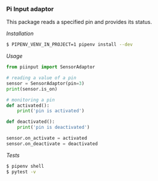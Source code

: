 ### Pi Input adaptor

This package reads a specified pin and provides its status.

_Installation_

```bash
$ PIPENV_VENV_IN_PROJECT=1 pipenv install --dev
```

_Usage_

```python
from piinput import SensorAdaptor

# reading a value of a pin
sensor = SensorAdaptor(pin=3)
print(sensor.is_on)

# monitoring a pin
def activated():
    print('pin is activated')

def deactivated():
    print('pin is deactivated')

sensor.on_activate = activated
sensor.on_deactivate = deactivated
```

_Tests_

```bash
$ pipenv shell
$ pytest -v
```